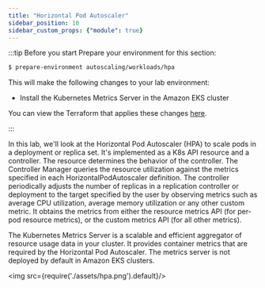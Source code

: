 ```yaml
---
title: "Horizontal Pod Autoscaler"
sidebar_position: 10
sidebar_custom_props: {"module": true}
---
```


:::tip Before you start
Prepare your environment for this section:

```bash timeout=300 wait=30
$ prepare-environment autoscaling/workloads/hpa
```

This will make the following changes to your lab environment:
- Install the Kubernetes Metrics Server in the Amazon EKS cluster

You can view the Terraform that applies these changes [here](https://github.com/VAR::MANIFESTS_OWNER/VAR::MANIFESTS_REPOSITORY/tree/VAR::MANIFESTS_REF/manifests/modules/autoscaling/workloads/horizontal-pod-autoscaler/.workshop).

:::

In this lab, we'll look at the Horizontal Pod Autoscaler (HPA) to scale pods in a deployment or replica set. It's implemented as a K8s API resource and a controller. The resource determines the behavior of the controller. The Controller Manager queries the resource utilization against the metrics specified in each HorizontalPodAutoscaler definition. The controller periodically adjusts the number of replicas in a replication controller or deployment to the target specified by the user by observing metrics such as average CPU utilization, average memory utilization or any other custom metric. It obtains the metrics from either the resource metrics API (for per-pod resource metrics), or the custom metrics API (for all other metrics).

The Kubernetes Metrics Server is a scalable and efficient aggregator of resource usage data in your cluster. It provides container metrics that are required by the Horizontal Pod Autoscaler. The metrics server is not deployed by default in Amazon EKS clusters.

<img src={require('./assets/hpa.png').default}/>
